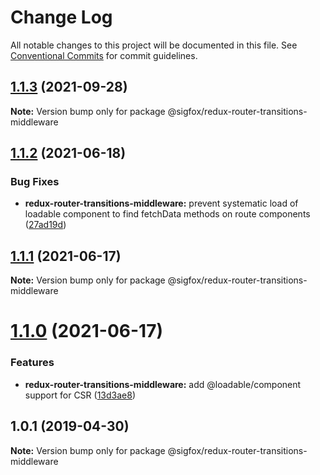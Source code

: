 # Change Log

All notable changes to this project will be documented in this file.
See [Conventional Commits](https://conventionalcommits.org) for commit guidelines.

## [1.1.3](https://github.com/sigfox/javascript/compare/@sigfox/redux-router-transitions-middleware@1.1.2...@sigfox/redux-router-transitions-middleware@1.1.3) (2021-09-28)

**Note:** Version bump only for package @sigfox/redux-router-transitions-middleware





## [1.1.2](https://github.com/sigfox/javascript/compare/@sigfox/redux-router-transitions-middleware@1.1.1...@sigfox/redux-router-transitions-middleware@1.1.2) (2021-06-18)


### Bug Fixes

* **redux-router-transitions-middleware:** prevent systematic load of loadable component to find fetchData methods on route components ([27ad19d](https://github.com/sigfox/javascript/commit/27ad19d))





## [1.1.1](https://github.com/sigfox/javascript/compare/@sigfox/redux-router-transitions-middleware@1.1.0...@sigfox/redux-router-transitions-middleware@1.1.1) (2021-06-17)

**Note:** Version bump only for package @sigfox/redux-router-transitions-middleware





# [1.1.0](https://github.com/sigfox/javascript/compare/@sigfox/redux-router-transitions-middleware@1.0.1...@sigfox/redux-router-transitions-middleware@1.1.0) (2021-06-17)


### Features

* **redux-router-transitions-middleware:** add @loadable/component support for CSR ([13d3ae8](https://github.com/sigfox/javascript/commit/13d3ae8))





## 1.0.1 (2019-04-30)

**Note:** Version bump only for package @sigfox/redux-router-transitions-middleware
